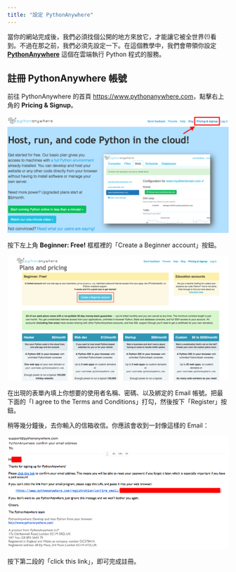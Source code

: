 ```yaml
---
title: "設定 PythonAnywhere"
---
```


當你的網站完成後，我們必須找個公開的地方來放它，才能讓它被全世界(!)看到。不過在那之前，我們必須先設定一下。在這個教學中，我們會帶領你設定 **[PythonAnywhere](https://www.pythonanywhere.com)** 這個在雲端執行 Python 程式的服務。


## 註冊 PythonAnywhere 帳號

前往 PythonAnywhere 的首頁 <https://www.pythonanywhere.com>，點擊右上角的 **Pricing & Signup**。

![PythonAnywhere 首頁註冊連結](assets/pythonanywhere-frontpage-signup-link.png)

按下左上角 **Beginner: Free!** 框框裡的「Create a Beginner account」按鈕。

![PythonAnywhere Beginner 註冊鈕](assets/beginner-account-signup.png)

在出現的表單內填上你想要的使用者名稱、密碼、以及綁定的 Email 帳號。把最下面的「I agree to the Terms and Conditions」打勾，然後按下「Register」按鈕。

稍等幾分鐘後，去你輸入的信箱收信。你應該會收到一封像這樣的 Email：

![PythonAnywhere 認證郵件](assets/signup-email.png)

按下第二段的「click this link」，即可完成註冊。
